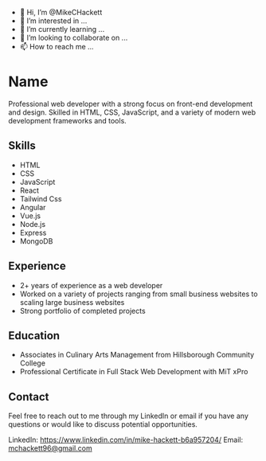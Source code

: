 - 👋 Hi, I’m @MikeCHackett
- 👀 I’m interested in ...
- 🌱 I’m currently learning ...
- 💞️ I’m looking to collaborate on ...
- 📫 How to reach me ...

# Name

Professional web developer with a strong focus on front-end development and design. Skilled in HTML, CSS, JavaScript, and a variety of modern web development frameworks and tools.

## Skills

- HTML
- CSS
- JavaScript
- React
- Tailwind Css
- Angular
- Vue.js
- Node.js
- Express
- MongoDB

## Experience

- 2+ years of experience as a web developer
- Worked on a variety of projects ranging from small business websites to scaling large business websites
- Strong portfolio of completed projects

## Education

- Associates in Culinary Arts Management from Hillsborough Community College
- Professional Certificate in Full Stack Web Development with MiT xPro

## Contact

Feel free to reach out to me through my LinkedIn or email if you have any questions or would like to discuss potential opportunities.

LinkedIn: https://www.linkedin.com/in/mike-hackett-b6a957204/
Email: mchackett96@gmail.com
